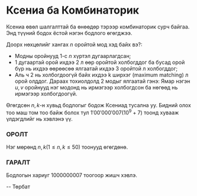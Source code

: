 Ксениа ба Комбинаторик
======================

Ксениа өвөл шалгалттай ба өнөөдөр тэрээр комбинаторик сурч байгаа. Энд түүний бодох ёстой нэгэн бодлого өгөгджээ.

Доорх нөхцөлийг хангах $n$ оройтой мод хэд байх вэ?:

- Модны оройнууд $1$-с $n$ хүртэл дугаарлагдсан;
- 1 дугаартай орой ихдээ 2 л өөр оройтой холбогддог ба бусад орой бүр нь ихдээ өөрөөсөө ялгаатай ихдээ  3 оройтой л холбогддог;
- Аль ч 2 нь холбогдоогүй байх ихдээ k ширхэг (maximum matching) л орой олддог.
Дараах тохиолдолд 2 модыг ялгаатай гэнэ: Ямар нэгэн $u,v$ оройнууд нэг модонд нь ирмэгээр холбогдсон ба нөгөөд нь ирмэгээр холбогдоогүй.

Өгөгдсөн $n,k$-н хувьд бодлогыг бодож Ксениад тусална уу. Бидний олох тоо маш том тоо байж болох тул  $1'00'000'007 (10^9 + 7)$ тоонд хувааж үлдэгдлийг нь хэвлэнэ үү.

### ОРОЛТ
Нэг мөрөнд  $n, k (1\le n, k\le  50)$ тоонууд өгөгдөнө.

### ГАРАЛТ
Бодлогын хариуг  $1000000007$ тоогоор жишч хэвлэ.

-- Төрбат
